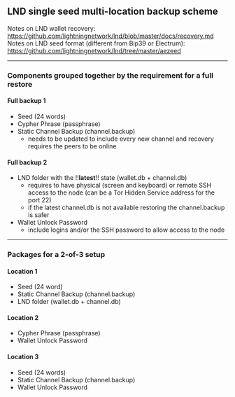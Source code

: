 ## LND single seed multi-location backup scheme
Notes on LND wallet recovery: <https://github.com/lightningnetwork/lnd/blob/master/docs/recovery.md>  
Notes on LND seed format (different from Bip39 or Electrum): <https://github.com/lightningnetwork/lnd/tree/master/aezeed>

---
### Components grouped together by the requirement for a full restore
#### Full backup 1
* Seed (24 words)
* Cypher Phrase (passphrase)
* Static Channel Backup (channel.backup) 
  * needs to be updated to include every new channel and recovery requires the peers to be online

#### Full backup 2 
* LND folder with the !!**latest**!! state (wallet.db + channel.db) 
  * requires to have physical (screen and keyboard) or remote SSH access to the node (can be a Tor Hidden Service address for the port 22)
  * if the latest channel.db is not available restoring the channel.backup is safer
* Wallet Unlock Password 
  * include logins and/or the SSH password to allow access to the node

---
### Packages for a 2-of-3 setup
#### Location 1
* Seed (24 word)
* Static Channel Backup (channel.backup)
* LND folder (wallet.db + channel.db)

#### Location 2 
* Cypher Phrase (passphrase)
* Wallet Unlock Password

#### Location 3
* Seed (24 words)
* Static Channel Backup (channel.backup)
* Wallet Unlock Password